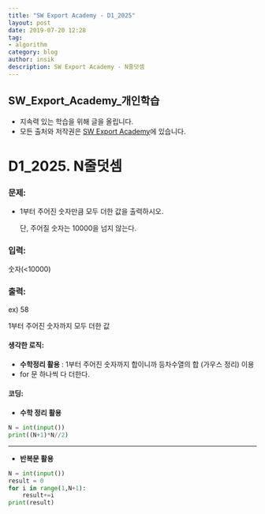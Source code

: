 ```yaml
---
title: "SW Export Academy - D1_2025"
layout: post
date: 2019-07-20 12:28
tag:
- algorithm
category: blog
author: insik
description: SW Export Academy - N줄덧셈
---
```


## SW_Export_Academy_개인학습

- 지속력 있는 학습을 위해 글을 올립니다.
- 모든 출처와 저작권은 [SW Export Academy][출처]에 있습니다.



# D1_2025. N줄덧셈

### 문제:

- 1부터 주어진 숫자만큼 모두 더한 값을 출력하시오.

  단, 주어질 숫자는 10000을 넘지 않는다.  



### 입력:

숫자(<10000)



### 출력:

ex) 58

1부터 주어진 숫자까지 모두 더한 값



#### 생각한 로직:

- **수학정리 활용** : 1부터 주어진 숫자까지 합이니까 등차수열의 합 (가우스 정리) 이용
- for 문 하나씩 다 더한다.



#### 코딩:

- **수학 정리 활용**

```python
N = int(input())
print((N+1)*N//2)
```

------

- **반복문 활용**

```python
N = int(input())
result = 0
for i in range(1,N+1):
    result+=i
print(result)
```



[출처]: https://www.swexpertacademy.com/
